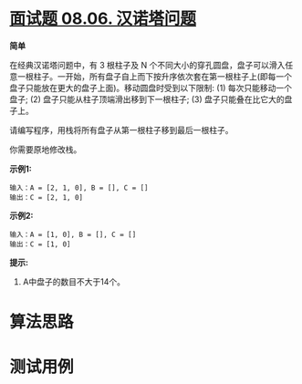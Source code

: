 # [面试题 08.06. 汉诺塔问题][cnTitle]

**简单**

在经典汉诺塔问题中，有 3 根柱子及 N 个不同大小的穿孔圆盘，盘子可以滑入任意一根柱子。一开始，所有盘子自上而下按升序依次套在第一根柱子上(即每一个盘子只能放在更大的盘子上面)。移动圆盘时受到以下限制: (1) 每次只能移动一个盘子; (2) 盘子只能从柱子顶端滑出移到下一根柱子; (3) 盘子只能叠在比它大的盘子上。

请编写程序，用栈将所有盘子从第一根柱子移到最后一根柱子。

你需要原地修改栈。

**示例1:** 

```
输入：A = [2, 1, 0], B = [], C = []
输出：C = [2, 1, 0]

```

**示例2:** 

```
输入：A = [1, 0], B = [], C = []
输出：C = [1, 0]

```

**提示:** 

1. A中盘子的数目不大于14个。




# 算法思路

# 测试用例
```
```

[cnTitle]: https://leetcode-cn.com/problems/hanota-lcci/
